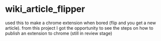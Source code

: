 # wiki_article_flipper
used this to make a chrome extension when bored (flip and you get a new article). from this project I got the opportunity to see the steps on how to publish an extension to chrome (still in review stage)
